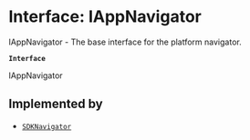 # Interface: IAppNavigator

IAppNavigator - The base interface for the platform navigator.

**`Interface`**

IAppNavigator

## Implemented by

- [`SDKNavigator`](../classes/SDKNavigator.md)
